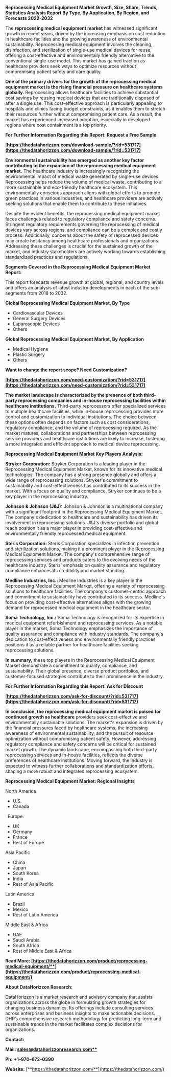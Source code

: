﻿**Reprocessing Medical Equipment Market Growth, Size, Share, Trends, Statistics Analysis Report By Type, By Application, By Region, and Forecasts 2022-2032**


The **reprocessing medical equipment market** has witnessed significant growth in recent years, driven by the increasing emphasis on cost reduction in healthcare facilities and the growing awareness of environmental sustainability. Reprocessing medical equipment involves the cleaning, disinfection, and sterilization of single-use medical devices for reuse, offering a cost-effective and environmentally friendly alternative to the conventional single-use model. This market has gained traction as healthcare providers seek ways to optimize resources without compromising patient safety and care quality.

**One of the primary drivers for the growth of the reprocessing medical equipment market is the rising** **financial pressure on healthcare systems globally.** Reprocessing allows healthcare facilities to achieve substantial cost savings by reusing medical devices that are traditionally disposed of after a single use. This cost-effective approach is particularly appealing to hospitals and clinics facing budget constraints, as it enables them to stretch their resources further without compromising patient care. As a result, the market has experienced increased adoption, especially in developed regions where cost containment is a top priority. 

**For Further Information Regarding this Report: Request a Free Sample**	

[**https://thedatahorizzon.com/download-sample/?rid=531717](https://thedatahorizzon.com/download-sample/?rid=531717)** 

**Environmental sustainability has emerged as another key factor contributing to the expansion of the reprocessing medical equipment market.** The healthcare industry is increasingly recognizing the environmental impact of medical waste generated by single-use devices. Reprocessing helps reduce the volume of medical waste, contributing to a more sustainable and eco-friendly healthcare ecosystem. This environmentally conscious approach aligns with global efforts to promote green practices in various industries, and healthcare providers are actively seeking solutions that enable them to contribute to these initiatives.

Despite the evident benefits, the reprocessing medical equipment market faces challenges related to regulatory compliance and safety concerns. Stringent regulatory requirements governing the reprocessing of medical devices vary across regions, and compliance can be a complex and costly process. Additionally, concerns about the safety of reprocessed devices may create hesitancy among healthcare professionals and organizations. Addressing these challenges is crucial for the sustained growth of the market, and industry stakeholders are actively working towards establishing standardized practices and regulations.

**Segments Covered in the Reprocessing Medical Equipment Market Report:**

This report forecasts revenue growth at global, regional, and country levels and offers an analysis of latest industry developments in each of the sub-segments from 2018 to 2032.

**Global Reprocessing Medical Equipment Market, By Type**

- Cardiovascular Devices
- General Surgery Devices
- Laparoscopic Devices
- Others

**Global Reprocessing Medical Equipment Market, By Application**

- Medical Hygiene
- Plastic Surgery
- Others

**Want to change the report scope? Need Customization?**

[**https://thedatahorizzon.com/need-customization/?rid=531717](https://thedatahorizzon.com/need-customization/?rid=531717)** 

**The market landscape is characterized by the presence of both third-party reprocessing companies and in-house reprocessing facilities within healthcare institutions.** Third-party reprocessors offer specialized services to multiple healthcare facilities, while in-house reprocessing provides more control and customization to individual institutions. The choice between these options often depends on factors such as cost considerations, regulatory compliance, and the volume of reprocessing required. As the market matures, collaborations and partnerships between reprocessing service providers and healthcare institutions are likely to increase, fostering a more integrated and efficient approach to medical device reprocessing.

**Reprocessing Medical Equipment Market Key Players Analysis:** 

**Stryker Corporation:** Stryker Corporation is a leading player in the Reprocessing Medical Equipment Market, known for its innovative medical technologies. The company has a strong presence globally and offers a wide range of reprocessing solutions. Stryker's commitment to sustainability and cost-effectiveness has contributed to its success in the market. With a focus on quality and compliance, Stryker continues to be a key player in the reprocessing industry.

**Johnson & Johnson (J&J):** Johnson & Johnson is a multinational company with a significant footprint in the Reprocessing Medical Equipment Market. The company's dedication to healthcare and sustainability has driven its involvement in reprocessing solutions. J&J's diverse portfolio and global reach position it as a major player in providing cost-effective and environmentally friendly reprocessed medical equipment.

**Steris Corporation:** Steris Corporation specializes in infection prevention and sterilization solutions, making it a prominent player in the Reprocessing Medical Equipment Market. The company's comprehensive range of reprocessing services and products caters to the evolving needs of the healthcare industry. Steris' emphasis on quality assurance and regulatory compliance enhances its credibility and market standing.

**Medline Industries, Inc.:** Medline Industries is a key player in the Reprocessing Medical Equipment Market, offering a variety of reprocessing solutions to healthcare facilities. The company's customer-centric approach and commitment to sustainability have contributed to its success. Medline's focus on providing cost-effective alternatives aligns with the growing demand for reprocessed medical equipment in the healthcare sector.

**Soma Technology, Inc.:** Soma Technology is recognized for its expertise in medical equipment refurbishment and reprocessing services. As a notable player in the market, Soma Technology emphasizes the importance of quality assurance and compliance with industry standards. The company's dedication to cost-effectiveness and environmentally friendly practices positions it as a reliable partner for healthcare facilities seeking reprocessing solutions.

**In summary,** these top players in the Reprocessing Medical Equipment Market demonstrate a commitment to quality, compliance, and sustainability. Their global presence, diverse product portfolios, and customer-focused strategies contribute to their prominence in the industry.

**For Further Information Regarding this Report: Ask for Discount**	

[**https://thedatahorizzon.com/ask-for-discount/?rid=531717](https://thedatahorizzon.com/ask-for-discount/?rid=531717)** 

**In conclusion, the reprocessing medical equipment market is poised for continued growth as healthcare** providers seek cost-effective and environmentally sustainable solutions. The market's expansion is driven by the financial pressures faced by healthcare systems, the increasing awareness of environmental sustainability, and the pursuit of resource optimization without compromising patient safety. However, addressing regulatory compliance and safety concerns will be critical for sustained market growth. The dynamic landscape, encompassing both third-party reprocessing services and in-house facilities, reflects the diverse preferences of healthcare institutions. Moving forward, the industry is expected to witness further collaborations and standardization efforts, shaping a more robust and integrated reprocessing ecosystem.

**Reprocessing Medical Equipment Market: Regional Insights**

North America

- U.S.
- Canada

` `Europe

- UK
- Germany
- France
- Rest of Europe

Asia Pacific

- China
- Japan
- South Korea
- India
- Rest of Asia Pacific

Latin America

- Brazil
- Mexico
- Rest of Latin America

Middle East & Africa

- UAE
- Saudi Arabia
- South Africa
- Rest of Middle East & Africa

**Read More: [https://thedatahorizzon.com/product/reprocessing-medical-equipment/**](https://thedatahorizzon.com/product/reprocessing-medical-equipment/)** 

**About DataHorizzon Research:**

DataHorizzon is a market research and advisory company that assists organizations across the globe in formulating growth strategies for changing business dynamics. Its offerings include consulting services across enterprises and business insights to make actionable decisions. DHR’s comprehensive research methodology for predicting long-term and sustainable trends in the market facilitates complex decisions for organizations.

**Contact:**

**Mail: [sales@datahorizzonresearch.com**](mailto:sales@datahorizzonresearch.com)**

**Ph:** **+1–970–672–0390**

**Website:** [**https://thedatahorizzon.com/**](https://thedatahorizzon.com/)


